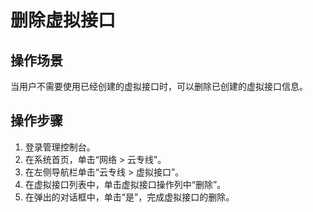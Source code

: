 # 删除虚拟接口<a name="dc_04_0402"></a>

## 操作场景<a name="section61171222"></a>

当用户不需要使用已经创建的虚拟接口时，可以删除已创建的虚拟接口信息。

## 操作步骤<a name="section13670090"></a>

1.  登录管理控制台。
2.  在系统首页，单击“网络 \> 云专线”。
3.  在左侧导航栏单击“云专线 \> 虚拟接口”。
4.  在虚拟接口列表中，单击虚拟接口操作列中“删除”。
5.  在弹出的对话框中，单击“是”，完成虚拟接口的删除。

